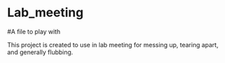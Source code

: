 # Lab_meeting
#A file to play with

This project is created to use in lab meeting for messing up, tearing apart, and generally flubbing.
